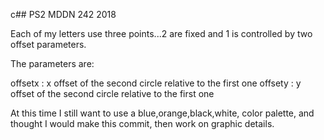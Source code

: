 c## PS2 MDDN 242 2018

Each of my letters use three points...2 are fixed and 1 is controlled by two offset parameters.

The parameters are:
 
 offsetx : x offset of the second circle relative to the first one
 offsety : y offset of the second circle relative to the first one



At this time I still want to use a blue,orange,black,white, color palette, and thought I would make this commit, then work on graphic details.
